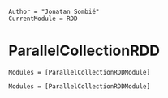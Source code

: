 ```@meta
Author = "Jonatan Sombié"
CurrentModule = RDD 
```

# ParallelCollectionRDD

```@index
Modules = [ParallelCollectionRDDModule]
```

```@autodocs
Modules = [ParallelCollectionRDDModule]
```